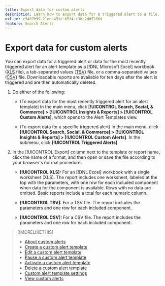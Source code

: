 ```yaml
---
title: Export data for custom alerts
description: Learn how to export data for a triggered alert to a file.
exl-id: e3467b39-21ed-431e-b5f4-c3dc2dd5266d
feature: Search Alerts
---
```

# Export data for custom alerts

You can export data for a triggered alert or data for the most recently triggered alert for an alert template as a [!DNL Microsoft Excel] workbook ([XLS](/help/search-social-commerce/glossary.md#w-x) file), a tab-separated values ([TSV](/help/search-social-commerce/glossary.md#s-t)) file, or a comma-separated values ([CSV](/help/search-social-commerce/glossary.md#c-d)) file. Downloadable reports are available for ten days after the alert is triggered and are then automatically deleted.

1. Do either of the following:
   
   * (To export data for the most recently triggered alert for an alert template) In the main menu, click **[!UICONTROL Search, Social, & Commerce] > [!UICONTROL Insights & Reports] > [!UICONTROL Custom Alerts]**, which opens to the Alert Templates view.
   
   * (To export data for a specific triggered alert) In the main menu, click **[!UICONTROL Search, Social, & Commerce] > [!UICONTROL Insights & Reports] > [!UICONTROL Custom Alerts]**. In the submenu, click **[!UICONTROL Triggered Alerts]**.

1. In the [!UICONTROL Export] column next to the template or report name, click the name of a format, and then open or save the file according to your browser's normal procedure:
   
   * **[!UICONTROL XLS]:** For an [!DNL Excel] workbook with a single worksheet (XLS). The report includes one worksheet, labeled at the top with the parameters, with one row for each included component when data for the component is available. Rows with no data are omitted. Basic reports include a total for each numeric column.
   
   * **[!UICONTROL TSV]:** For a TSV file. The report includes the parameters and one row for each included component.
   
   * **[!UICONTROL CSV]:** For a CSV file. The report includes the parameters and one row for each included component.

>[!MORELIKETHIS]
>
>* [About custom alerts](alert-about.md)
>* [Create a custom alert template](alert-template-create.md)
>* [Edit a custom alert template](alert-template-edit.md)
>* [Pause a custom alert template](alert-template-pause.md)
>* [Activate a custom alert template](alert-template-activate.md)
>* [Delete a custom alert template](alert-template-delete.md)
>* [Custom alert template settings](alert-template-settings.md)
>* [View custom alerts](alert-view.md)
